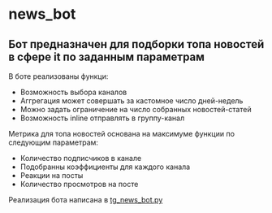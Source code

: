 # news_bot

## Бот предназначен для подборки топа новостей в сфере it по заданным параметрам

В боте реализованы функци:

- Возможность выбора каналов
- Аггрегация может совершать за кастомное число дней-недель
- Можно задать ограничение на число собранных новостей-статей
- Возможность inline отправлять в группу-канал

Метрика для топа новостей основана на максимуме функции по следующим параметрам:
- Количество подписчиков в канале
- Подобранны коэффициенты для каждого канала
- Реакции на посты
- Количество просмотров на посте

Реализация бота написана в [tg_news_bot.py](https://github.com/mzabelin8/tg_parser_bot/blob/main/tg_news_bot.py)
